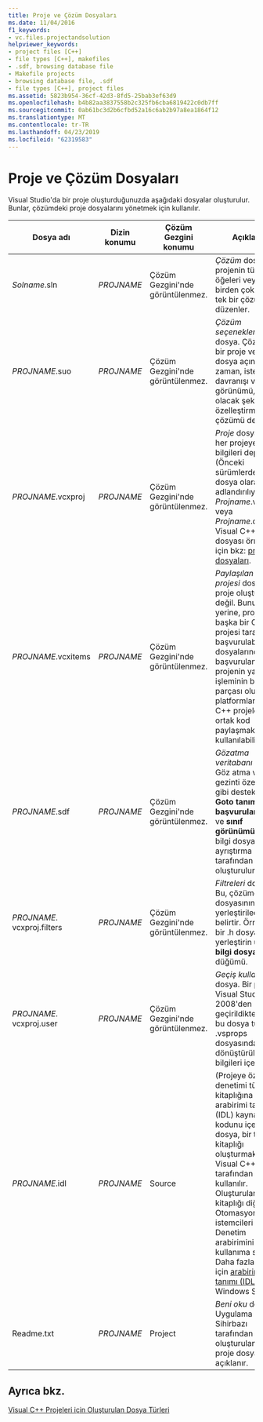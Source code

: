 ```yaml
---
title: Proje ve Çözüm Dosyaları
ms.date: 11/04/2016
f1_keywords:
- vc.files.projectandsolution
helpviewer_keywords:
- project files [C++]
- file types [C++], makefiles
- .sdf, browsing database file
- Makefile projects
- browsing database file, .sdf
- file types [C++], project files
ms.assetid: 5823b954-36cf-42d3-8fd5-25bab3ef63d9
ms.openlocfilehash: b4b82aa3837558b2c325fb6cba6819422c0db7ff
ms.sourcegitcommit: 0ab61bc3d2b6cfbd52a16c6ab2b97a8ea1864f12
ms.translationtype: MT
ms.contentlocale: tr-TR
ms.lasthandoff: 04/23/2019
ms.locfileid: "62319583"
---
```

# <a name="project-and-solution-files"></a>Proje ve Çözüm Dosyaları

Visual Studio'da bir proje oluşturduğunuzda aşağıdaki dosyalar oluşturulur. Bunlar, çözümdeki proje dosyalarını yönetmek için kullanılır.

|Dosya adı|Dizin konumu|Çözüm Gezgini konumu|Açıklama|
|--------------|------------------------|--------------------------------|-----------------|
|*Solname*.sln|*PROJNAME*|Çözüm Gezgini'nde görüntülenmez.|*Çözüm* dosya. Bir projenin tüm öğeleri veya birden çok proje tek bir çözüm düzenler.|
|*PROJNAME*.suo|*PROJNAME*|Çözüm Gezgini'nde görüntülenmez.|*Çözüm seçenekleri* dosya. Çözümde bir proje veya dosya açın her zaman, istediğiniz davranışı ve görünümü, sahip olacak şekilde özelleştirmelerinizi çözümü depolar.|
|*PROJNAME*.vcxproj|*PROJNAME*|Çözüm Gezgini'nde görüntülenmez.|*Proje* dosya. Bu, her projeye özel bilgileri depolar. (Önceki sürümlerde, bu dosya olarak adlandırılıyordu *Projname*.vcproj veya *Projname*.dsp.) Visual C++ proje dosyası örneği için bkz: [proje dosyaları](project-files.md).|
|*PROJNAME*.vcxitems|*PROJNAME*|Çözüm Gezgini'nde görüntülenmez.|*Paylaşılan öğeler projesi* dosya. Bu proje oluşturulan değil.  Bunun yerine, proje başka bir C++ projesi tarafından başvurulabilir ve dosyalarından başvurulan projenin yapı işleminin bir parçası olur. Bu platformlar arası C++ projeleriyle ortak kod paylaşmak için kullanılabilir.|
|*PROJNAME*.sdf|*PROJNAME*|Çözüm Gezgini'nde görüntülenmez.|*Gözatma veritabanı* dosya. Göz atma ve gezinti özellikleri gibi destekleyen **Goto tanımı**, **tüm başvuruları Bul**, ve **sınıf görünümü**. Üst bilgi dosyaları ayrıştırma tarafından oluşturulur.|
|*PROJNAME*. vcxproj.filters|*PROJNAME*|Çözüm Gezgini'nde görüntülenmez.|*Filtreleri* dosya. Bu, çözüme bir dosyasının nereye yerleştirileceğini belirtir. Örneğin, bir .h dosyası yerleştirin **üst bilgi dosyaları** düğümü.|
|*PROJNAME*. vcxproj.user|*PROJNAME*|Çözüm Gezgini'nde görüntülenmez.|*Geçiş kullanıcı* dosya. Bir projeyi Visual Studio 2008'den geçirildikten sonra bu dosya tüm .vsprops dosyasından dönüştürülen bilgileri içerir.|
|*PROJNAME*.idl|*PROJNAME*|Source|(Projeye özgü) Bir denetimi tür kitaplığına arabirimi tanım dili (IDL) kaynak kodunu içerir. Bu dosya, bir tür kitaplığı oluşturmak için Visual C++ tarafından kullanılır. Oluşturulan kitaplığı diğer Otomasyon istemcileri için Denetim arabirimini kullanıma sunar. Daha fazla bilgi için [arabirim tanımı (IDL) dosya](/windows/desktop/Rpc/the-interface-definition-language-idl-file) Windows SDK.|
|Readme.txt|*PROJNAME*|Project|*Beni oku* dosya. Uygulama Sihirbazı tarafından oluşturulan ve bir proje dosyalarında açıklanır.|

## <a name="see-also"></a>Ayrıca bkz.

[Visual C++ Projeleri için Oluşturulan Dosya Türleri](file-types-created-for-visual-cpp-projects.md)
